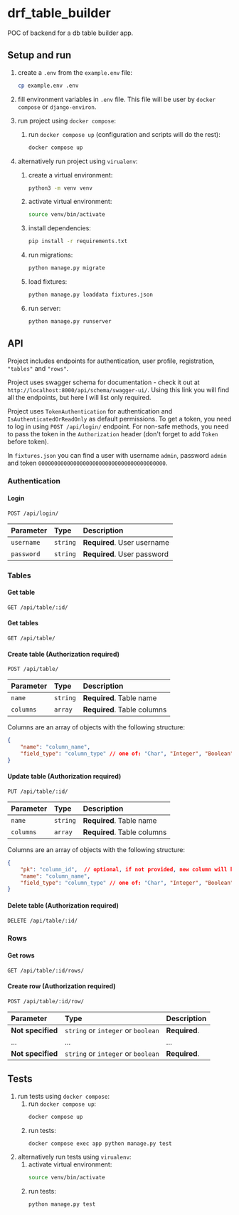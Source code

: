 # drf_table_builder

POC of backend for a db table builder app.

## Setup and run

1. create a `.env` from the `example.env` file:
    ```bash
    cp example.env .env
    ```
2. fill environment variables in `.env` file. This file will be user by `docker compose` or `django-environ`.
3. run project using `docker compose`:
    1. run `docker compose up` (configuration and scripts will do the rest):
        ```bash
        docker compose up
        ```

4. alternatively run project using `virualenv`:
    1. create a virtual environment:
        ```bash
        python3 -m venv venv
        ```
    2. activate virtual environment:
        ```bash
        source venv/bin/activate
        ```
    3. install dependencies:
        ```bash
        pip install -r requirements.txt
        ```
    4. run migrations:
        ```bash
        python manage.py migrate
        ```
    5. load fixtures:
        ```bash
        python manage.py loaddata fixtures.json
        ```
    6. run server:
        ```bash
        python manage.py runserver
        ```

## API

Project includes endpoints for authentication, user profile, registration, `"tables"` and `"rows"`.

Project uses swagger schema for documentation - check it out at `http://localhost:8000/api/schema/swagger-ui/`. Using this link you will find all the endpoints, but here I will list only required.

Project uses `TokenAuthentication` for authentication and `IsAuthenticatedOrReadOnly` as default permissions. To get a token, you need to log in using `POST /api/login/` endpoint. For non-safe methods, you need to pass the token in the `Authorization` header (don't forget to add `Token ` before token).

In `fixtures.json` you can find a user with username `admin`, password `admin` and token `0000000000000000000000000000000000000000`.

### Authentication

#### Login

```http
POST /api/login/
```

| Parameter | Type     | Description                |
| :-------- | :------- | :------------------------- |
| `username` | `string` | **Required**. User username |
| `password` | `string` | **Required**. User password |

### Tables

#### Get table

```http
GET /api/table/:id/
```

#### Get tables

```http
GET /api/table/
```

#### Create table (**Authorization required**)

```http
POST /api/table/
```

| Parameter | Type     | Description                |
|:----------| :------- |:---------------------------|
| `name`    | `string` | **Required**. Table name   |
| `columns` | `array` | **Required**. Table columns |

Columns are an array of objects with the following structure:

```json
{
    "name": "column_name",
    "field_type": "column_type" // one of: "Char", "Integer", "Boolean"
}
```

#### Update table (**Authorization required**)

```http
PUT /api/table/:id/
```

| Parameter | Type     | Description                |
|:----------| :------- |:---------------------------|
| `name`    | `string` | **Required**. Table name   |
| `columns` | `array` | **Required**. Table columns |

Columns are an array of objects with the following structure:

```json
{
    "pk": "column_id",  // optional, if not provided, new column will be created
    "name": "column_name",
    "field_type": "column_type" // one of: "Char", "Integer", "Boolean"
}
```
#### Delete table (**Authorization required**)

```http
DELETE /api/table/:id/
```

### Rows

#### Get rows

```http
GET /api/table/:id/rows/
```

#### Create row (**Authorization required**)

```http
POST /api/table/:id/row/
```

| Parameter         | Type                               | Description   |
|:------------------|:-----------------------------------|:--------------|
| **Not specified** | `string` or `integer` or `boolean` | **Required**. |
| ...               | ...                                | ...           |
| **Not specified** | `string` or `integer` or `boolean` | **Required**. |


## Tests

1. run tests using `docker compose`:
    1. run `docker compose up`:
        ```bash
        docker compose up
        ```
    2. run tests:
        ```bash
        docker compose exec app python manage.py test
        ```
2. alternatively run tests using `virualenv`:
   1. activate virtual environment:
       ```bash
       source venv/bin/activate
       ```
   2. run tests:
       ```bash
       python manage.py test
       ```
